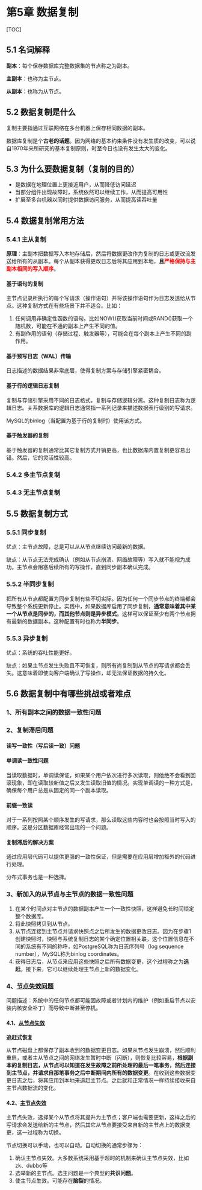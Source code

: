 # 第5章 数据复制

[TOC]

## 5.1 名词解释

**副本**：每个保存数据库完整数据集的节点称之为副本。

**主副本**：也称为主节点。

**从副本**：也称为从节点。

## 5.2 数据复制是什么

复制主要指通过互联网络在多台机器上保存相同数据的副本。

数据库复制是个**古老的话题**。因为网络的基本约束条件没有发生质的改变，可以说自1970年来所研究的基本复制原则，时至今日也没有发生太大的变化。

## 5.3 为什么要数据复制（复制的目的）

- 是数据在地理位置上更接近用户，从而降低访问延迟
- 当部分组件出现故障时，系统依然可以继续工作，从而提高可用性
- 扩展至多台机器以同时提供数据访问服务，从而提高读吞吐量

## 5.4 数据复制常用方法

### 5.4.1 主从复制

**原理**：主副本把数据写入本地存储后，然后将数据更改作为复制的日志或更改流发送给所有的从副本。每个从副本获得更改日志后将其应用到本地，**且<font color="red">严格保持与主副本相同的写入顺序</font>**。

#### 基于语句的复制

主节点记录所执行的每个写请求（操作语句）并将该操作语句作为日志发送给从节点。这种复制方式在有些场景下并不适合。比如：

1. 任何调用非确定性函数的语句。比如NOW()获取当前时间或RAND()获取一个随机数，可能在不通的副本上产生不同的值。
2. 有副作用的语句（存储过程、触发器等），可能会在每个副本上产生不同的副作用。

#### 基于预写日志（WAL）传输

日志描述的数据结果非常底层，使得复制方案与存储引擎紧密耦合。

#### 基于行的逻辑日志复制

复制与存储引擎采用不同的日志格式，复制与存储逻辑分离。这种复制日志称为逻辑日志。关系数据库的逻辑日志通常指一系列记录来描述数据表行级别的写请求。

MySQL的binlog（当配置为基于行的复制时）使用该方式。

#### 基于触发器的复制

基于触发器的复制通常比其它复制方式开销更高，也比数据库内置复制更容易出错。然后，它的灵活性较高。

### 5.4.2 多主节点复制

### 5.4.3 无主节点复制

## 5.5 数据复制方式

### 5.5.1 同步复制

优点：主节点故障，总是可以从从节点继续访问最新的数据。

缺点：从节点无法完成确认（例如从节点崩溃、网络故障等）写入就不能视为成功。主节点会阻塞后续所有的写操作，直到同步副本确认完成。

### 5.5.2 半同步复制

把所有从节点都配置为同步复制有些不切实际。因为任何一个同步节点的终端都会导致整个系统更新停止。实践中，如果数据库启用了同步复制，**通常意味着其中某一个从节点是同步的，而其他节点则是异步模式**。这样可以保证至少有两个节点拥有最新的数据副本。这种配置有时也称为**半同步**。

### 5.5.3 异步复制

优点：系统的吞吐性能更好。

缺点：如果主节点发生失败且不可恢复，则所有尚复制到从节点的写请求都会丢失。这意味着即使向客户端确认了写操作，却无法保证数据的持久化。

## 5.6 数据复制中有哪些挑战或者难点

### 1、所有副本之间的数据一致性问题

### 2、复制滞后问题

#### 读写一致性（写后读一致）问题

#### 单调读一致性问题

当读取数据时，单调读保证，如果某个用户依次进行多次读取，则他绝不会看到回滚现象，即在读取较新值之后又发生读取旧值的情况。实现单调读的一种方式是，确保每个用户总是从固定的同一个副本读取。

#### 前缀一致读

对于一系列按照某个顺序发生的写请求，那么读取这些内容时也会按照当时写入的顺序。这是分区数据库经常出现的一个问题。

#### 复制滞后的解决方案

通过应用层代码可以提供更强的一致性保证，但是需要在应用层增加额外的代码进行处理。

分布式事务也是一种选择。

### 3、新加入的从节点与主节点的数据一致性问题

1. 在某个时间点对主节点的数据副本产生一个一致性快照，这样避免长时间锁定整个数据库。
2. 将此快照拷贝到从节点。
3. 从节点连接到主节点并请求快照点之后所发生的数据更改日志。因为在步骤1创建快照时，快照与系统复制日志的某个确定位置相关联，这个位置信息在不同的系统有不同的称呼，如PostgreSQL称为日志序列号（log sequence number），MySQL称为binlog coordinates。
4. 获得日志后，从节点来应用这些快照之后所有数据变更，这个过程称之为**追赶**。接下来，它可以继续处理主节点上新的数据变化。

### 4、[节点失效问题](#节点失效问题)

问题描述：系统中的任何节点都可能因故障或者计划内的维护（例如重启节点以安装内核安全补丁）而导致中断甚至停机。

#### 4.1、[从节点失效](#从节点失效)

**追赶式恢复**

从节点磁盘上都保存了副本收到的数据变更日志。如果从节点发生崩溃，然后顺利重启，或者主从节点之间的网络发生暂时中断（闪断），则恢复比较容易，**根据副本的复制日志，从节点可以知道在发生故障之前所处理的最后一笔事务，然后连接到主节点，并请求自那笔事务之后中断期间内所有的数据变更**。在收到这些数据变更日志之后，将其应用到本地来追赶主节点。之后就和正常情况一样持续接收来自主节点数据流的变化。

#### 4.2、[主节点失效](#主节点失效)

主节点失效，选择某个从节点将其提升为主节点；客户端也需要更新，这样之后的写请求会发送给新的主节点，然后其它从节点要接受来自新的主节点上的数据变更，这一过程称为切换。

节点切换可以手动，也可以自动。自动切换的通常步骤为：

1. 确认主节点失效。大多数系统采用基于超时的机制来确认主节点失效，比如zk、dubbo等
2. 选举新的主节点。选主问题是一个典型的**共识问题**。
3. 使主节点生效。可能存在**脑裂**的情况。





